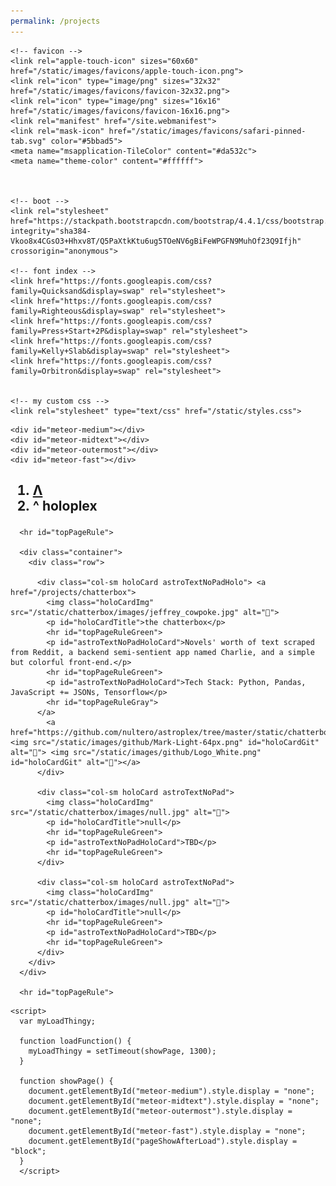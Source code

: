 ```yaml
---
permalink: /projects
---
```

<html>
  <head>
    <meta charset="utf-8">
    <meta name="viewport" content="width=device-width, initial-scale=1 shrink-to-fit=no">
    <title>holoplex</title>

    <!-- favicon -->
    <link rel="apple-touch-icon" sizes="60x60" href="/static/images/favicons/apple-touch-icon.png">
    <link rel="icon" type="image/png" sizes="32x32" href="/static/images/favicons/favicon-32x32.png">
    <link rel="icon" type="image/png" sizes="16x16" href="/static/images/favicons/favicon-16x16.png">
    <link rel="manifest" href="/site.webmanifest">
    <link rel="mask-icon" href="/static/images/favicons/safari-pinned-tab.svg" color="#5bbad5">
    <meta name="msapplication-TileColor" content="#da532c">
    <meta name="theme-color" content="#ffffff">



    <!-- boot -->
    <link rel="stylesheet" href="https://stackpath.bootstrapcdn.com/bootstrap/4.4.1/css/bootstrap.min.css" integrity="sha384-Vkoo8x4CGsO3+Hhxv8T/Q5PaXtkKtu6ug5TOeNV6gBiFeWPGFN9MuhOf23Q9Ifjh" crossorigin="anonymous">

    <!-- font index -->
    <link href="https://fonts.googleapis.com/css?family=Quicksand&display=swap" rel="stylesheet">
    <link href="https://fonts.googleapis.com/css?family=Righteous&display=swap" rel="stylesheet">
    <link href="https://fonts.googleapis.com/css?family=Press+Start+2P&display=swap" rel="stylesheet">
    <link href="https://fonts.googleapis.com/css?family=Kelly+Slab&display=swap" rel="stylesheet">
    <link href="https://fonts.googleapis.com/css?family=Orbitron&display=swap" rel="stylesheet">    


    <!-- my custom css -->
    <link rel="stylesheet" type="text/css" href="/static/styles.css">
  </head>

  <body onload="loadFunction()">


    <div id="meteor-medium"></div>
    <div id="meteor-midtext"></div>
    <div id="meteor-outermost"></div>
    <div id="meteor-fast"></div>

<!-- this is the content — div that responds to the pop -->

<div class="container animatebottom popUpText" id="pageShowAfterLoad"> 
      <h2 class="center-align astroText">
        <nav class="navbar" aria-label="breadcrumb">
          <ol class="navbar breadcrumb">
           <li class="navbar breadcrumb-item"><a href=".." id="astroTextNoPadNavHeader">Λ</a></li>
           <li class="navbar breadcrumb-item active" id="astroTextNoPadNav" aria-current="page">     ^ holoplex</li>
          </ol>
          </nav>
          </h2>
    

      <hr id="topPageRule">

      <div class="container">
        <div class="row">

          <div class="col-sm holoCard astroTextNoPadHolo"> <a href="/projects/chatterbox">
            <img class="holoCardImg" src="/static/chatterbox/images/jeffrey_cowpoke.jpg" alt="🐧">
            <p id="holoCardTitle">the chatterbox</p>
            <hr id="topPageRuleGreen">
            <p id="astroTextNoPadHoloCard">Novels' worth of text scraped from Reddit, a backend semi-sentient app named Charlie, and a simple but colorful front-end.</p>
            <hr id="topPageRuleGreen">
            <p id="astroTextNoPadHoloCard">Tech Stack: Python, Pandas, JavaScript += JSONs, Tensorflow</p>
            <hr id="topPageRuleGray">
          </a>
            <a href="https://github.com/nultero/astroplex/tree/master/static/chatterbox"><img src="/static/images/github/Mark-Light-64px.png" id="holoCardGit" alt="🐧"> <img src="/static/images/github/Logo_White.png" id="holoCardGit" alt="🐧"></a>
          </div>

          <div class="col-sm holoCard astroTextNoPad">
            <img class="holoCardImg" src="/static/chatterbox/images/null.jpg" alt="🐧">
            <p id="holoCardTitle">null</p>
            <hr id="topPageRuleGreen">
            <p id="astroTextNoPadHoloCard">TBD</p>
            <hr id="topPageRuleGreen">
          </div>

          <div class="col-sm holoCard astroTextNoPad">
            <img class="holoCardImg" src="/static/chatterbox/images/null.jpg" alt="🐧">
            <p id="holoCardTitle">null</p>
            <hr id="topPageRuleGreen">
            <p id="astroTextNoPadHoloCard">TBD</p>
            <hr id="topPageRuleGreen">
          </div>
        </div>
      </div>

      <hr id="topPageRule">





</div>



    <script>
      var myLoadThingy;
      
      function loadFunction() {
        myLoadThingy = setTimeout(showPage, 1300);
      }
      
      function showPage() {
        document.getElementById("meteor-medium").style.display = "none";
        document.getElementById("meteor-midtext").style.display = "none";
        document.getElementById("meteor-outermost").style.display = "none";
        document.getElementById("meteor-fast").style.display = "none";
        document.getElementById("pageShowAfterLoad").style.display = "block";
      }
      </script>
  </body>
</html>